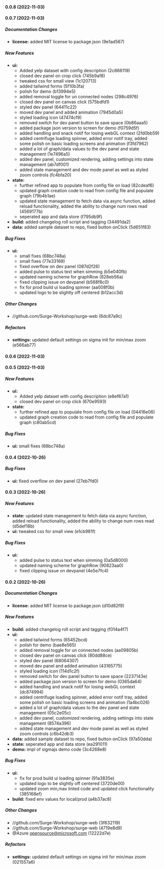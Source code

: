 #### 0.0.8 (2022-11-03)

#### 0.0.7 (2022-11-03)

##### Documentation Changes

* **license:**  added MIT license to package.json (9e1ad567)

##### New Features

* **ui:**
  *  Added yelp dataset with config description (2c866119)
  *  closed dev panel on crop click (745b9af8)
  *  tweaked css for small view (1c120713)
  *  added tailwind forms (5f10b3fa)
  *  polish for demo (b13994e5)
  *  added removal toggle for un connected nodes (298c4976)
  *  closed dev panel on canvas click (575bdfd1)
  *  styled dev panel (64411c22)
  *  moved dev panel and added animation (7945d0a5)
  *  styled loading icon (47474cf9)
  *  removed switch for dev panel button to save space (0b86aaa5)
  *  added package json version to screen for demo (f0759d5f)
  *  added handling and snack notif for losing webGL context (2fd0bb59)
  *  added centrifuge loading spinner, added error notif tray, added some polish on basic loading screens and animation (f3fd7962)
  *  added a lot of graph/data values to the dev panel and state management (1e7496a5)
  *  added dev panel, customized rendering, adding settings into state management (ab7df001)
  *  added state management and dev mode panel as well as styled zoom controls (fc4bfa20)
* **state:**
  *  further refined app to populate from config file on load (82cdeaf6)
  *  updated graph creation code to read from config file and populate graph (79b4b1ae)
  *  updated state management to fetch data via async function, added reload functionality, added the ability to change num rows read (4569177b)
  *  seperated app and data store (f795db9f)
* **build:**  added changelog roll script and tagging (34491da2)
* **data:**  added sample dataset to repo, fixed button onClick (5d651f83)

##### Bug Fixes

* **ui:**
  *  small fixes (68bc748a)
  *  small fixes (77e33169)
  *  fixed overflow on dev panel (087d2f26)
  *  added pulse to status text when simming (b5e040fb)
  *  updated naming scheme for graphRow (828eb56a)
  *  fixed clipping issue on devpanel (b568f8c0)
  *  fix for prod build ui loading spinner (aa008f0b)
  *  updated logo to be slightly off centered (b12acc3d)

##### Other Changes

* //github.com/Surge-Workshop/surge-web (6dc87a9c)

##### Refactors

* **settings:**  updated default settings on sigma init for min/max zoom (e566ab77)

#### 0.0.6 (2022-11-03)

#### 0.0.5 (2022-11-03)

##### New Features

* **ui:**
  *  Added yelp dataset with config description (e8ef67a1)
  *  closed dev panel on crop click (670e9593)
* **state:**
  *  further refined app to populate from config file on load (04416e06)
  *  updated graph creation code to read from config file and populate graph (c80ab5cd)

##### Bug Fixes

* **ui:**  small fixes (68bc748a)

#### 0.0.4 (2022-10-26)

##### Bug Fixes

* **ui:**  fixed overflow on dev panel (27eb7fd0)

#### 0.0.3 (2022-10-26)

##### New Features

* **state:**  updated state management to fetch data via async function, added reload functionality, added the ability to change num rows read (d5def18b)
* **ui:**  tweaked css for small view (e1cb981f)

##### Bug Fixes

* **ui:**
  *  added pulse to status text when simming (0a5d8000)
  *  updated naming scheme for graphRow (90823aa0)
  *  fixed clipping issue on devpanel (4e5e7fc4)

#### 0.0.2 (2022-10-26)

##### Documentation Changes

* **license:**  added MIT license to package.json (d10d82f9)

##### New Features

* **build:**  added changelog roll script and tagging (f014a4f7)
* **ui:**
  *  added tailwind forms (65452bcd)
  *  polish for demo (bae8e565)
  *  added removal toggle for un connected nodes (aa09805b)
  *  closed dev panel on canvas click (80dd88ce)
  *  styled dev panel (68064307)
  *  moved dev panel and added animation (43165775)
  *  styled loading icon (114d1c2f)
  *  removed switch for dev panel button to save space (2237143e)
  *  added package json version to screen for demo (0365da64)
  *  added handling and snack notif for losing webGL context (dc874994)
  *  added centrifuge loading spinner, added error notif tray, added some polish on basic loading screens and animation (1a4bc026)
  *  added a lot of graph/data values to the dev panel and state management (05c2e05c)
  *  added dev panel, customized rendering, adding settings into state management (8574a396)
  *  added state management and dev mode panel as well as styled zoom controls (c6b42db3)
* **data:**  added sample dataset to repo, fixed button onClick (97a50dda)
* **state:**  seperated app and data store (ea291011)
* **demo:**  impl of sigmajs demo code (3c4268e8)

##### Bug Fixes

* **ui:**
  *  fix for prod build ui loading spinner (91a3835e)
  *  updated logo to be slightly off centered (3720de00)
  *  updated zoom min,max linted code and updated click functionality (385168ef)
* **build:**  fixed env values for local/prod (a4b37ac8)

##### Other Changes

* //github.com/Surge-Workshop/surge-web (3f632119)
* //github.com/Surge-Workshop/surge-web (4719e8d9)
*  @Azure opensource@microsoft.com (12222d7e)

##### Refactors

* **settings:**  updated default settings on sigma init for min/max zoom (021557a6)

